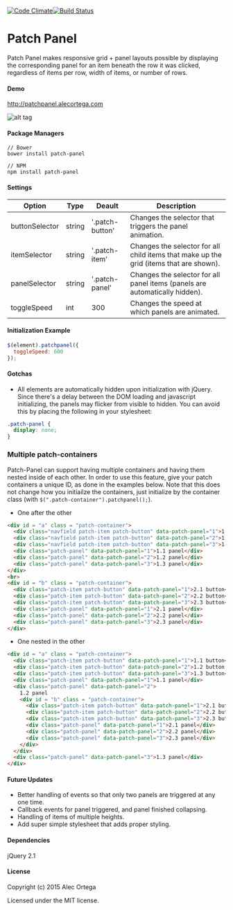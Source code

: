[![Code Climate](https://codeclimate.com/github/alecortega/patch-panel/badges/gpa.svg)](https://codeclimate.com/github/alecortega/patch-panel)[![Build Status](https://travis-ci.org/alecortega/patch-panel.svg)](https://travis-ci.org/alecortega/patch-panel)
# Patch Panel

[1]: <https://github.com/alecortega/patch-panel>

Patch Panel makes responsive grid + panel layouts possible by displaying the corresponding panel for an item beneath the row it was clicked, regardless of items per row, width of items, or number of rows.

#### Demo

http://patchpanel.alecortega.com

![alt tag](http://oi61.tinypic.com/sp8axi.jpg)
 


#### Package Managers

````
// Bower
bower install patch-panel

// NPM
npm install patch-panel
````

#### Settings

| Option | Type | Deault | Description |
|--------|------|--------|-------------|
|buttonSelector | string | '.patch-button' | Changes the selector that triggers the panel animation.|
|itemSelector | string | '.patch-item' | Changes the selector for all child items that make up the grid (items that are shown).|
|panelSelector | string | '.patch-panel' | Changes the selector for all panel items (panels are automatically hidden).|
|toggleSpeed | int | 300 | Changes the speed at which panels are animated.|


#### Initialization Example

```javascript
$(element).patchpanel({
  toggleSpeed: 600
});
```

#### Gotchas

* All elements are automatically hidden upon initialization with jQuery. Since there's a delay between the DOM loading and javascript initializing, the panels may flicker from visible to hidden. You can avoid this by placing the following in your stylesheet:

```CSS
.patch-panel {
  display: none;
}
```
 
### Multiple patch-containers

 Patch-Panel can support having multiple containers and having them nested inside of each other. In order to use this feature, give your patch containers a unique ID, as done in the examples below. Note that this does not change how you initiailze the containers, just initialize by the container class (with `$(".patch-container").patchpanel();`).

* One after the other
```HTML
<div id = "a" class = "patch-container">
  <div class="navfield patch-item patch-button" data-patch-panel="1">1.1 button</div>
  <div class="navfield patch-item patch-button" data-patch-panel="2">1.2 button</div>
  <div class="navfield patch-item patch-button" data-patch-panel="3">1.3 button</div>
  <div class="patch-panel" data-patch-panel="1">1.1 panel</div>
  <div class="patch-panel" data-patch-panel="2">1.2 panel</div>
  <div class="patch-panel" data-patch-panel="3">1.3 panel</div>
</div>
<br>
<div id = "b" class = "patch-container">
  <div class="patch-item patch-button" data-patch-panel="1">2.1 button</div>
  <div class="patch-item patch-button" data-patch-panel="2">2.2 button</div>
  <div class="patch-item patch-button" data-patch-panel="3">2.3 button</div>
  <div class="patch-panel" data-patch-panel="1">2.1 panel</div>
  <div class="patch-panel" data-patch-panel="2">2.2 panel</div>
  <div class="patch-panel" data-patch-panel="3">2.3 panel</div>
</div>
```
* One nested in the other
```HTML
<div id = "a" class = "patch-container">
  <div class="patch-item patch-button" data-patch-panel="1">1.1 button</div>
  <div class="patch-item patch-button" data-patch-panel="2">1.2 button (Nested)</div>
  <div class="patch-item patch-button" data-patch-panel="3">1.3 button</div>
  <div class="patch-panel" data-patch-panel="1">1.1 panel</div>
  <div class="patch-panel" data-patch-panel="2">
    1.2 panel
    <div id = "b" class = "patch-container">
      <div class="patch-item patch-button" data-patch-panel="1">2.1 button</div>
      <div class="patch-item patch-button" data-patch-panel="2">2.2 button</div>
      <div class="patch-item patch-button" data-patch-panel="3">2.3 button</div>
      <div class="patch-panel" data-patch-panel="1">2.1 panel</div>
      <div class="patch-panel" data-patch-panel="2">2.2 panel</div>
      <div class="patch-panel" data-patch-panel="3">2.3 panel</div>
    </div>
  </div>
  <div class="patch-panel" data-patch-panel="3">1.3 panel</div>
</div>
```
#### Future Updates

* Better handling of events so that only two panels are triggered at any one time.
* Callback events for panel triggered, and panel finished collapsing.
* Handling of items of multiple heights.
* Add super simple stylesheet that adds proper styling.

#### Dependencies

jQuery 2.1

#### License

Copyright (c) 2015 Alec Ortega

Licensed under the MIT license.




